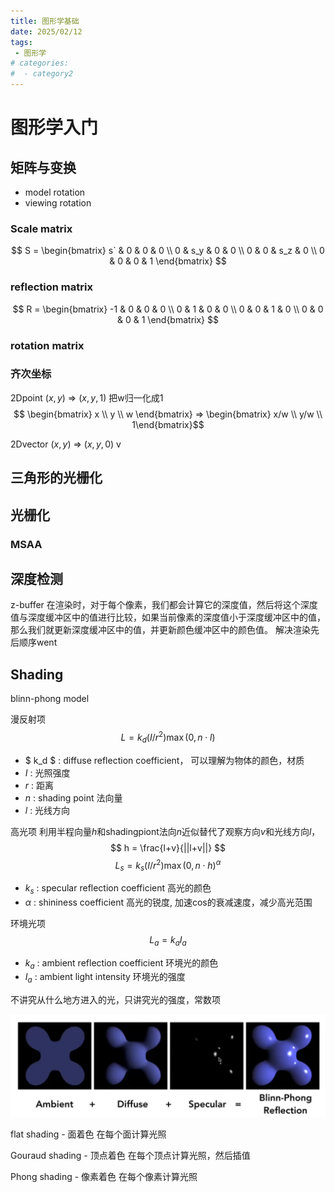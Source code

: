 ```yaml
---
title: 图形学基础
date: 2025/02/12
tags:
 - 图形学
# categories:
#  - category2
---
```

# 图形学入门

## 矩阵与变换

- model rotation
- viewing rotation

### Scale matrix

$$ S = \begin{bmatrix} s`  & 0 & 0 & 0 \\ 0 & s_y & 0 & 0 \\ 0 & 0 & s_z & 0 \\ 0 & 0 & 0 & 1 \end{bmatrix} $$
### reflection matrix

$$ R = \begin{bmatrix} -1 & 0 & 0 & 0 \\ 0 & 1 & 0 & 0 \\ 0 & 0 & 1 & 0 \\ 0 & 0 & 0 & 1 \end{bmatrix} $$

### rotation matrix

### 齐次坐标
2Dpoint $(x, y)$ => $(x, y, 1)$ 
把w归一化成1
$$ \begin{bmatrix} x \\ y \\ w \end{bmatrix}  => \begin{bmatrix} x/w \\ y/w \\ 1\end{bmatrix}$$

2Dvector $(x, y)$ => $(x, y, 0)$ v

## 三角形的光栅化

## 光栅化
 


### MSAA


## 深度检测

z-buffer 
在渲染时，对于每个像素，我们都会计算它的深度值，然后将这个深度值与深度缓冲区中的值进行比较，如果当前像素的深度值小于深度缓冲区中的值，那么我们就更新深度缓冲区中的值，并更新颜色缓冲区中的颜色值。 解决渲染先后顺序went

## Shading

blinn-phong model

漫反射项
$$ L = k_d(I/r^2)\max(0,n \cdot l) $$

- $ k_d $ : diffuse reflection coefficient， 可以理解为物体的颜色，材质
- $I$ : 光照强度
- $r$ : 距离
- $n$ : shading point 法向量
- $l$ : 光线方向


高光项
利用半程向量$h$和shadingpiont法向$n$近似替代了观察方向$v$和光线方向$l$，
$$ h = \frac{l+v}{||l+v||} $$
$$ L_s = k_s(I/r^2)\max(0,n \cdot h)^{\alpha} $$

- $k_s$ : specular reflection coefficient 高光的颜色
- $\alpha$ : shininess coefficient 高光的锐度, 加速cos的衰减速度，减少高光范围

环境光项
$$ L_a = k_aI_a $$

- $k_a$ : ambient reflection coefficient 环境光的颜色
- $I_a$ : ambient light intensity 环境光的强度 

不讲究从什么地方进入的光，只讲究光的强度，常数项

![blinn-phong](blinnphone.png)

flat shading - 面着色
在每个面计算光照


Gouraud shading - 顶点着色
在每个顶点计算光照，然后插值


Phong shading - 像素着色
在每个像素计算光照